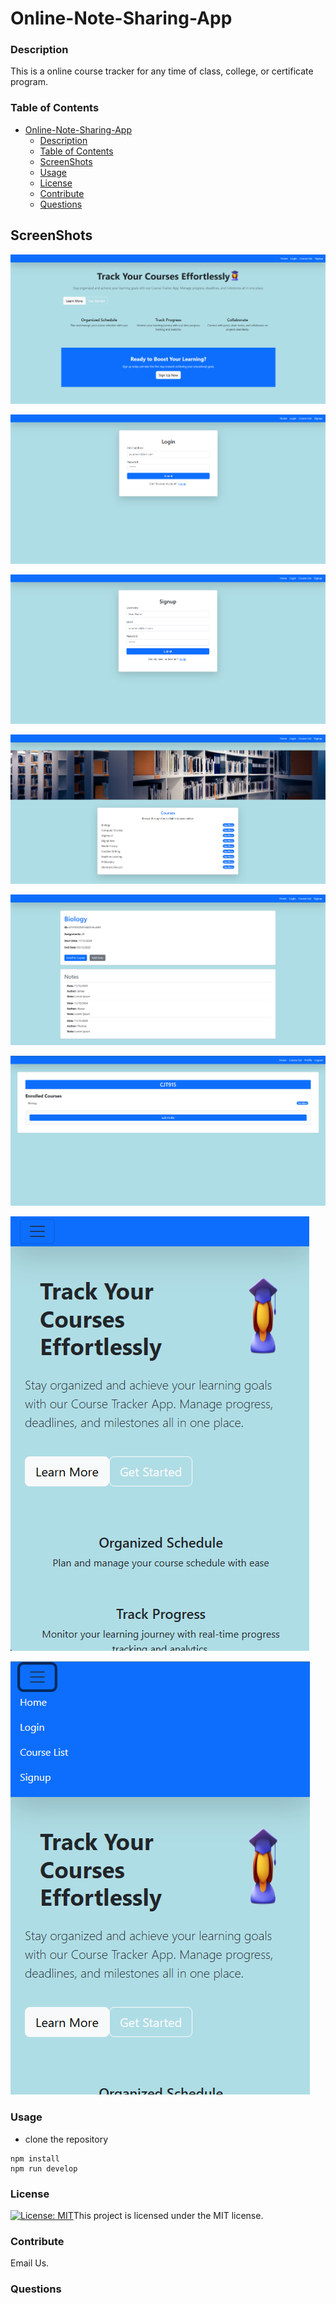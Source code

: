 # Online-Note-Sharing-App

### Description

This is a online course tracker for any time of class, college, or certificate program.

### Table of Contents

- [Online-Note-Sharing-App](#online-note-sharing-app)
    - [Description](#description)
    - [Table of Contents](#table-of-contents)
    - [ScreenShots](#screenshots)
    - [Usage](#usage)
    - [License](#license)
    - [Contribute](#contribute)
    - [Questions](#questions)


## ScreenShots

![alt text](client/src/assets/homeScreenImage.png)

![alt text](client/src/assets/loginScreenImage.png)

![alt text](client/src/assets/signUpImage.png)

![alt text](client/src/assets/courseListScreenImage.png)

![alt text](client/src/assets/courseAndNotesScreenImage.png)

![alt text](client/src/assets/profilePageScreenImage.png)

![alt text](client/src/assets/mobileScreenImage.png)

![alt text](client/src/assets/navbarToggleImage.png)

### Usage

 * clone the repository
  ```
  npm install
  npm run develop
 ```
 

### License

[![License: MIT](https://img.shields.io/badge/License-MIT-yellow.svg)](https://opensource.org/licenses/MIT)This project is licensed under the MIT license.


### Contribute

Email Us.

### Questions

